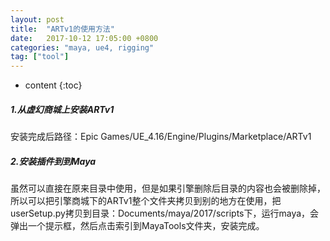```yaml
---
layout: post
title:  "ARTv1的使用方法"
date:   2017-10-12 17:05:00 +0800
categories: "maya, ue4, rigging"
tag: ["tool"]
---
```


* content
{:toc}

##### 1.从虚幻商城上安装ARTv1    
安装完成后路径：Epic Games/UE_4.16/Engine/Plugins/Marketplace/ARTv1

##### 2.安装插件到到Maya
虽然可以直接在原来目录中使用，但是如果引擎删除后目录的内容也会被删除掉，所以可以把引擎商城下的ARTv1整个文件夹拷贝到别的地方在使用，把userSetup.py拷贝到目录：Documents/maya/2017/scripts下，运行maya，会弹出一个提示框，然后点击索引到MayaTools文件夹，安装完成。
